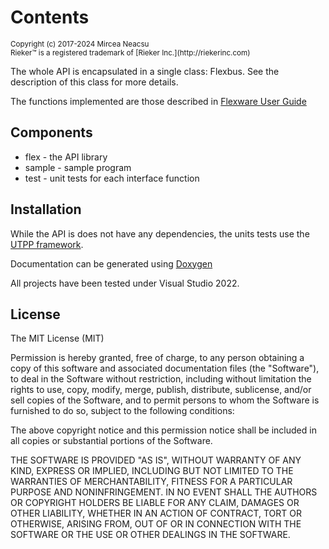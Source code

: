 # Contents #

<small>
Copyright (c) 2017-2024 Mircea Neacsu<br/>
Rieker&trade; is a registered trademark of [Rieker Inc.](http://riekerinc.com)
</small>

The whole API is encapsulated in a single class: Flexbus. See the description 
of this class for more details.

The functions implemented are those described in 
[Flexware User Guide](https://www.riekerinc.com/wp-content/uploads/Documents/H6MM/Flexware_UserGuide.pdf)

## Components ##

 * flex        - the API library
 * sample      - sample program
 * test         - unit tests for each interface function


## Installation ##
While the API is does not have any dependencies, the units tests use the [UTPP framework](https://github.com/neacsum/utpp).

Documentation can be generated using [Doxygen](http://www.stack.nl/~dimitri/doxygen/index.html)

All projects have been tested under Visual Studio 2022.

## License ##
The MIT License (MIT)
 
Permission is hereby granted, free of charge, to any person obtaining a copy
of this software and associated documentation files (the "Software"), to deal
in the Software without restriction, including without limitation the rights
to use, copy, modify, merge, publish, distribute, sublicense, and/or sell
copies of the Software, and to permit persons to whom the Software is
furnished to do so, subject to the following conditions:

The above copyright notice and this permission notice shall be included in all
copies or substantial portions of the Software.

THE SOFTWARE IS PROVIDED "AS IS", WITHOUT WARRANTY OF ANY KIND, EXPRESS OR
IMPLIED, INCLUDING BUT NOT LIMITED TO THE WARRANTIES OF MERCHANTABILITY,
FITNESS FOR A PARTICULAR PURPOSE AND NONINFRINGEMENT. IN NO EVENT SHALL THE
AUTHORS OR COPYRIGHT HOLDERS BE LIABLE FOR ANY CLAIM, DAMAGES OR OTHER
LIABILITY, WHETHER IN AN ACTION OF CONTRACT, TORT OR OTHERWISE, ARISING FROM,
OUT OF OR IN CONNECTION WITH THE SOFTWARE OR THE USE OR OTHER DEALINGS IN THE
SOFTWARE.

